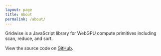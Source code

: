 ```yaml
---
layout: page
title: About
permalink: /about/
---
```


Gridwise is a JavaScript library for WebGPU compute primitives including scan, reduce, and sort.

View the source code on [GitHub](https://github.com/gridwise-webgpu/gridwise).
